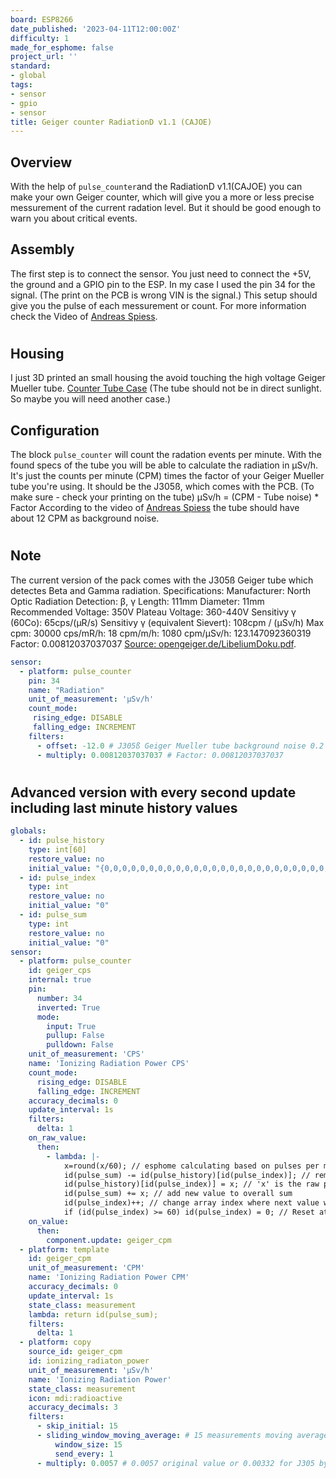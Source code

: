 ```yaml
---
board: ESP8266
date_published: '2023-04-11T12:00:00Z'
difficulty: 1
made_for_esphome: false
project_url: ''
standard:
- global
tags:
- sensor
- gpio
- sensor
title: Geiger counter RadiationD v1.1 (CAJOE)
---
```


## Overview

With the help of `pulse_counter`and the RadiationD v1.1(CAJOE) you can make your own Geiger
counter, which will give you a more or less precise messurement of the
current radation level. But it should be good enough to warn you about
critical events.

## Assembly

The first step is to connect the sensor.
You just need to connect the +5V, the ground and a GPIO pin to the ESP.
In my case I used the pin 34 for the signal. (The print on the PCB is
wrong VIN is the signal.) This setup should give you the pulse of each
messurement or count. For more information check the Video of [Andreas
Spiess](https://www.youtube.com/watch?v=K28Az3-gV7E).
#

## Housing

I just 3D printed an small housing the avoid touching the high voltage
Geiger Mueller tube. [Counter Tube
Case](https://www.thingiverse.com/thing:5425224) (The tube should not be
in direct sunlight. So maybe you will need another case.)

## Configuration

The block `pulse_counter` will count the radation events per minute. With the found
specs of the tube you will be able to calculate the radiation in μSv/h.
It\'s just the counts per minute (CPM) times the factor of your Geiger
Mueller tube you\'re using. It should be the J305ß, which comes with the
PCB. (To make sure - check your printing on the tube)
μSv/h = (CPM - Tube noise) \* Factor According to the video of [Andreas
Spiess](https://www.youtube.com/watch?v=K28Az3-gV7E) the tube should
have about 12 CPM as background noise.
#

## Note

The current version of the pack comes with the J305ß Geiger tube which
detectes Beta and Gamma radiation. Specifications: Manufacturer: North
Optic Radiation Detection: β, γ Length: 111mm Diameter: 11mm Recommended
Voltage: 350V Plateau Voltage: 360-440V Sensitivy γ (60Co): 65cps/(μR/s)
Sensitivy γ (equivalent Sievert): 108cpm / (μSv/h) Max cpm: 30000
cps/mR/h: 18 cpm/m/h: 1080 cpm/μSv/h: 123.147092360319 Factor:
0.00812037037037
[Source:
opengeiger.de/LibeliumDoku.pdf](http://www.opengeiger.de/LibeliumDoku.pdf).
``` yaml
sensor:
  - platform: pulse_counter
    pin: 34
    name: "Radiation"
    unit_of_measurement: 'μSv/h'
    count_mode:
     rising_edge: DISABLE
     falling_edge: INCREMENT
    filters:
      - offset: -12.0 # J305ß Geiger Mueller tube background noise 0.2 pulses / sec x 60 sec = 12 CPM (Counts per Minute)
      - multiply: 0.00812037037037 # Factor: 0.00812037037037
```
#

## Advanced version with every second update including last minute history values

``` yaml
globals:
  - id: pulse_history
    type: int[60]
    restore_value: no
    initial_value: "{0,0,0,0,0,0,0,0,0,0,0,0,0,0,0,0,0,0,0,0,0,0,0,0,0,0,0,0,0,0,0,0,0,0,0,0,0,0,0,0,0,0,0,0,0,0,0,0,0,0,0,0,0,0,0,0,0,0,0,0}"
  - id: pulse_index
    type: int
    restore_value: no
    initial_value: "0"
  - id: pulse_sum
    type: int
    restore_value: no
    initial_value: "0"
sensor:
  - platform: pulse_counter
    id: geiger_cps
    internal: true
    pin:
      number: 34
      inverted: True
      mode:
        input: True
        pullup: False
        pulldown: False
    unit_of_measurement: 'CPS'
    name: 'Ionizing Radiation Power CPS'
    count_mode:
      rising_edge: DISABLE
      falling_edge: INCREMENT
    accuracy_decimals: 0
    update_interval: 1s
    filters:
      delta: 1
    on_raw_value:
      then:
        - lambda: |-
            x=round(x/60); // esphome calculating based on pulses per minute. round required to avoid problem when esphome calc value less than 60 pulses per minute (for example 59.7)
            id(pulse_sum) -= id(pulse_history)[id(pulse_index)]; // remove old value from overall sum
            id(pulse_history)[id(pulse_index)] = x; // 'x' is the raw pulse count
            id(pulse_sum) += x; // add new value to overall sum
            id(pulse_index)++; // change array index where next value will be stores
            if (id(pulse_index) >= 60) id(pulse_index) = 0; // Reset at 60
    on_value:
      then:
        component.update: geiger_cpm
  - platform: template
    id: geiger_cpm
    unit_of_measurement: 'CPM'
    name: 'Ionizing Radiation Power CPM'
    accuracy_decimals: 0
    update_interval: 1s
    state_class: measurement
    lambda: return id(pulse_sum);
    filters:
      delta: 1
  - platform: copy
    source_id: geiger_cpm
    id: ionizing_radiaton_power
    unit_of_measurement: 'µSv/h'
    name: 'Ionizing Radiation Power'
    state_class: measurement
    icon: mdi:radioactive
    accuracy_decimals: 3
    filters:
      - skip_initial: 15
      - sliding_window_moving_average: # 15 measurements moving average (MA5) here
          window_size: 15
          send_every: 1
      - multiply: 0.0057 # 0.0057 original value or 0.00332 for J305 by IoT-devices tube conversion factor of pulses into uSv/Hour
```